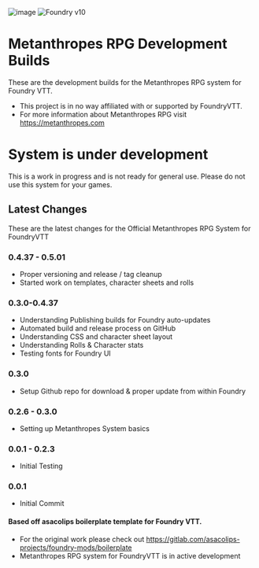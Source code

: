 ![image](https://content.invisioncic.com/e290497/monthly_2022_12/01.jpg.10f501a62b5254cef6f04d9f87c8b52d.jpg)
![Foundry v10](https://img.shields.io/badge/foundry-v10-green)
# Metanthropes RPG Development Builds
These are the development builds for the Metanthropes RPG system for Foundry VTT.
- This project is in no way affiliated with or supported by FoundryVTT.
- For more information about Metanthropes RPG visit https://metanthropes.com

# System is under development
This is a work in progress and is not ready for general use.  Please do not use this system for your games.
## Latest Changes
These are the latest changes for the Official Metanthropes RPG System for FoundryVTT
### 0.4.37 - 0.5.01
- Proper versioning and release / tag cleanup
- Started work on templates, character sheets and rolls
### 0.3.0-0.4.37
- Understanding Publishing builds for Foundry auto-updates
- Automated build and release process on GitHub
- Understanding CSS and character sheet layout
- Understanding Rolls & Character stats
- Testing fonts for Foundry UI
### 0.3.0
- Setup Github repo for download & proper update from within Foundry
### 0.2.6 - 0.3.0
- Setting up Metanthropes System basics
### 0.0.1 - 0.2.3
- Initial Testing
### 0.0.1
- Initial Commit
#### Based off asacolips boilerplate template for Foundry VTT.

- For the original work please check out https://gitlab.com/asacolips-projects/foundry-mods/boilerplate
- Metanthropes RPG system for FoundryVTT is in active development